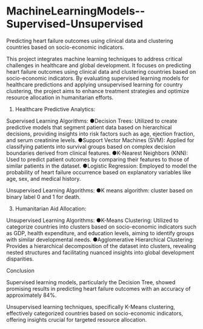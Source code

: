 # MachineLearningModels--Supervised-Unsupervised
Predicting heart failure outcomes using clinical data and clustering countries based on socio-economic indicators.

This project integrates machine learning techniques to address critical challenges in healthcare and global development. It focuses on predicting heart failure outcomes using clinical data and clustering countries based on socio-economic indicators. By evaluating supervised learning models for healthcare predictions and applying unsupervised learning for country clustering, the project aims to enhance treatment strategies and optimize resource allocation in humanitarian efforts.

1. Healthcare Predictive Analytics:
   
Supervised Learning Algorithms:
●Decision Trees: Utilized to create predictive models that segment patient data based on hierarchical decisions, providing insights into risk factors such as age, ejection fraction, and serum creatinine levels.
●Support Vector Machines (SVM): Applied for classifying patients into survival groups based on complex decision boundaries derived from clinical features.
●K-Nearest Neighbors (KNN): Used to predict patient outcomes by comparing their features to those of similar patients in the dataset.
●Logistic Regression: Employed to model the probability of heart failure occurrence based on explanatory variables like age, sex, and medical history.

Unsupervised Learning Algorithms:
●K means algorithm: cluster based on binary label 0 and 1 for death.

3. Humanitarian Aid Allocation:

Unsupervised Learning Algorithms:
●K-Means Clustering: Utilized to categorize countries into clusters based on socio-economic indicators such as GDP, health expenditure, and education levels, aiming to identify groups with similar developmental needs.
●Agglomerative Hierarchical Clustering: Provides a hierarchical decomposition of the dataset into clusters, revealing nested structures and facilitating nuanced insights into global development disparities.

Conclusion

Supervised learning models, particularly the Decision Tree, showed promising results in predicting heart failure outcomes with an accuracy of approximately 84%. 

Unsupervised learning techniques, specifically K-Means clustering, effectively categorized countries based on socio-economic indicators, offering insights crucial for targeted resource allocation.
